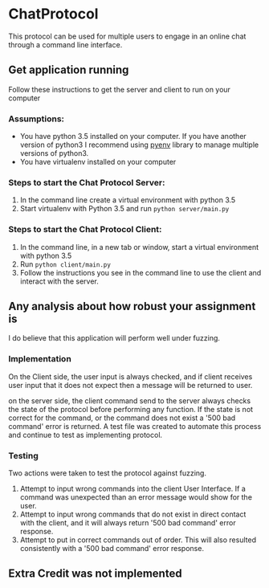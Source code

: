 # ChatProtocol

This protocol can be used for multiple users to engage in an online chat through a command line interface.

## Get application running
Follow these instructions to get the server and client to run on your computer

### Assumptions:
* You have python 3.5 installed on your computer. If you have another version of python3 I recommend using [pyenv](https://realpython.com/intro-to-pyenv/) library to manage multiple versions of python3.
* You have virtualenv installed on your computer

### Steps to start the Chat Protocol Server:
1. In the command line create a virtual environment with python 3.5
2. Start virtualenv with Python 3.5 and run ```python server/main.py```

### Steps to start the Chat Protocol Client:
1. In the command line, in a new tab or window, start a virtual environment with python 3.5
2. Run ```python client/main.py```
3. Follow the instructions you see in the command line to use the client and interact with the server.

## Any analysis about how robust your assignment is
I do believe that this application will perform well under fuzzing.
### Implementation
On the Client side, the user input is always checked, and if client receives user input that it does not expect then a message will be returned to user.

on the server side, the client command send to the server always checks the state of the protocol before performing any function. If the state is not correct for the command, or the command does not exist a '500 bad command' error is returned. A test file was created to automate this process and continue to test as implementing protocol.

### Testing
 Two actions were taken to test the protocol against fuzzing.
1. Attempt to input wrong commands into the client User Interface. If a command was unexpected than an error message would show for the user.
2. Attempt to input wrong commands that do not exist in direct contact with the client, and it will always return '500 bad command' error response.
3. Attempt to put in correct commands out of order. This will also resulted consistently with a '500 bad command' error response.

## Extra Credit was not implemented
